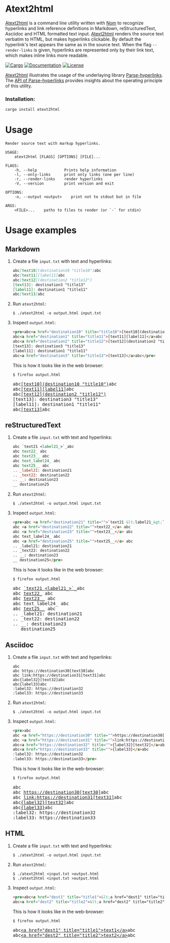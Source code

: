 # Atext2html

[Atext2html](https://crates.io/crates/atext2html) is a command line utility
written with [Nom](https://crates.io/crates/nom) to recognize hyperlinks and
link reference definitions in Markdown, reStructuredText, Asciidoc and HTML
formatted text input. [Atext2html](https://crates.io/crates/atext2html) renders
the source text verbatim to HTML, but makes hyperlinks clickable. By default
the hyperlink's text appears the same as in the source text. When the flag
`--render-links` is given, hyperlinks are represented only by their link text,
which makes inline links more readable.

[![Cargo](https://img.shields.io/crates/v/atext2html.svg)](
https://crates.io/crates/atext2html)
[![Documentation](https://docs.rs/atext2html/badge.svg)](
https://docs.rs/atext2html)
[![License](https://img.shields.io/badge/license-MIT%2FApache--2.0-blue.svg)](
https://github.com/getreu/atext2html)

[Atext2html](https://crates.io/crates/atext2html)
illustrates the usage of the underlaying library
[Parse-hyperlinks](https://crates.io/crates/parse-hyperlinks). The
[API of Parse-hyperlinks](https://docs.rs/parse-hyperlinks/0.19.3/parse_hyperlinks/index.html)
provides insights about the operating principle of this utility.

### Installation:

```bash
cargo install atext2html
```

# Usage

```
Render source text with markup hyperlinks.

USAGE:
    atext2html [FLAGS] [OPTIONS] [FILE]...

FLAGS:
    -h, --help            Prints help information
    -l, --only-links      print only links (one per line)
    -r, --render-links    render hyperlinks
    -V, --version         print version and exit

OPTIONS:
    -o, --output <output>    print not to stdout but in file

ARGS:
    <FILE>...    paths to files to render (or `-` for stdin)
```

# Usage examples

## Markdown

1. Create a file `input.txt` with text and hyperlinks:

   ```md
   abc[text10](destination10 "title10")abc
   abc[text11][label11]abc
   abc[text12](destination2 "title12")
   [text13]: destination3 "title13"
   [label11]: destination1 "title11"
   abc[text13]abc
   ```

2. Run `atext2html`:

   ```shell
   $ ./atext2html -o output.html input.txt
   ```

3. Inspect `output.html`:

   ```html
   <pre>abc<a href="destination10" title="title10">[text10](destination10 "title10")</a>abc
   abc<a href="destination1" title="title11">[text11][label11]</a>abc
   abc<a href="destination2" title="title12">[text12](destination2 "title12")</a>
   [text13]: destination3 "title13"
   [label11]: destination1 "title11"
   abc<a href="destination3" title="title13">[text13]</a>abc</pre>
   ```

   This is how it looks like in the web browser:

   ```shell
   $ firefox output.html
   ```

   <pre>
   abc<a href="destination10" title="title10">[text10](destination10 "title10")</a>abc
   abc<a href="destination1" title="title11">[text11][label11]</a>abc
   abc<a href="destination2" title="title12">[text12](destination2 "title12")</a>
   [text13]: destination3 "title13"
   [label11]: destination1 "title11"
   abc<a href="destination3" title="title13">[text13]</a>abc
   </pre>

## reStructuredText

1. Create a file `input.txt` with text and hyperlinks:

   ```rst
   abc `text21 <label21_>`_abc
   abc text22_ abc
   abc text23__ abc
   abc text_label24_ abc
   abc text25__ abc
   .. _label21: destination21
   .. _text22: destination22
   .. __: destination23
   __ destination25
   ```

2. Run `atext2html`:

   ```shell
   $ ./atext2html -o output.html input.txt
   ```

3. Inspect `output.html`:

   ```html
   <pre>abc <a href="destination21" title="">`text21 &lt;label21_&gt;`_</a>abc
   abc <a href="destination22" title="">text22_</a> abc
   abc <a href="destination23" title="">text23__</a> abc
   abc text_label24_ abc
   abc <a href="destination25" title="">text25__</a> abc
   .. _label21: destination21
   .. _text22: destination22
   .. __: destination23
   __ destination25</pre>
   ```

   This is how it looks like in the web browser:

   ```shell
   $ firefox output.html
   ```

   <pre>
   abc <a href="destination21" title="">`text21 &lt;label21_&gt;`_</a>abc
   abc <a href="destination22" title="">text22_</a> abc
   abc <a href="destination23" title="">text23__</a> abc
   abc text_label24_ abc
   abc <a href="destination25" title="">text25__</a> abc
   .. _label21: destination21
   .. _text22: destination22
   .. __: destination23
   __ destination25
   </pre>


## Asciidoc

1. Create a file `input.txt` with text and hyperlinks:

   ```adoc
   abc
   abc https://destination30[text30]abc
   abc link:https://destination31[text31]abc
   abc{label32}[text32]abc
   abc{label33}abc
   :label32: https://destination32
   :label33: https://destination33
   ```

2. Run `atext2html`:

   ```shell
   $ ./atext2html -o output.html input.txt
   ```

3. Inspect `output.html`:

   ```html
   <pre>abc
   abc <a href="https://destination30" title="">https://destination30[text30]</a>abc
   abc <a href="https://destination31" title="">link:https://destination31[text31]</a>abc
   abc<a href="https://destination32" title="">{label32}[text32]</a>abc
   abc<a href="https://destination33" title="">{label33}</a>abc
   :label32: https://destination32
   :label33: https://destination33</pre>
   ```

   This is how it looks like in the web-browser:

   ```shell
   $ firefox output.html
   ```

   <pre>
   abc
   abc <a href="https://destination30" title="">https://destination30[text30]</a>abc
   abc <a href="https://destination31" title="">link:https://destination31[text31]</a>abc
   abc<a href="https://destination32" title="">{label32}[text32]</a>abc
   abc<a href="https://destination33" title="">{label33}</a>abc
   :label32: https://destination32
   :label33: https://destination33
   </pre>


## HTML

1. Create a file `input.txt` with text and hyperlinks:

   ```adoc
   $ ./atext2html -o output.html input.txt
   ```

2. Run `atext2html`:

   ```shell
   $ ./atext2html <input.txt >output.html
   $ ./atext2html <input.txt >output.html
   ```

3. Inspect `output.html`:

   ```html
   <pre>abc<a href="dest1" title="title1">&lt;a href="dest1" title="title1"&gt;text1&lt;/a&gt;</a>abc
   abc<a href="dest2" title="title2">&lt;a href="dest2" title="title2"&gt;text2&lt;/a&gt;</a>abc</pre>
   ```

   This is how it looks like in the web-browser:

   ```shell
   $ firefox output.html
   ```

   <pre>
   abc<a href="dest1" title="title1">&lt;a href="dest1" title="title1"&gt;text1&lt;/a&gt;</a>abc
   abc<a href="dest2" title="title2">&lt;a href="dest2" title="title2"&gt;text2&lt;/a&gt;</a>abc
   </pre>
